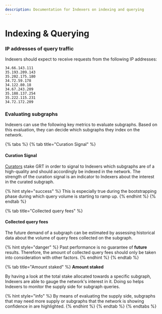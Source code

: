```yaml
---
description: Documentation for Indexers on indexing and querying
---
```


# Indexing & Querying

### IP addresses of query traffic

Indexers should expect to receive requests from the following IP addresses:

```text
34.66.143.111
35.193.209.143
35.202.175.180
34.72.59.178
34.122.80.18
34.67.243.209
35.188.137.254
35.222.115.231
34.72.172.209
```

### Evaluating subgraphs

Indexers can use the following key metrics to evaluate subgraphs. Based on this evaluation, they can decide which subgraphs they index on the network.

{% tabs %}
{% tab title="Curation Signal" %}
#### Curation Signal

[Curators](../../curators.md) stake GRT in order to signal to Indexers which subgraphs are of a high-quality and should accordingly be indexed in the network. The strength of the curation signal is an indicator to Indexers about the interest in the curated subgraph. 

{% hint style="success" %}
This is especially true during the bootstrapping phase during which query volume is starting to ramp up.
{% endhint %}
{% endtab %}

{% tab title="Collected query fees" %}
#### Collected query fees

The future demand of a subgraph can be estimated by assessing historical data about the volume of query fees collected on the subgraph.

{% hint style="danger" %}
Past performance is no guarantee of **future** results. Therefore, the amount of collected query fees should only be taken into consideration with other factors.
{% endhint %}
{% endtab %}

{% tab title="Amount staked" %}
**Amount staked**

By having a look at the total stake allocated towards a specific subgraph, Indexers are able to gauge the network's interest in it. Doing so helps Indexers to monitor the supply side for subgraph queries. 

{% hint style="info" %}
By means of evaluating the supply side, subgraphs that may need more supply or subgraphs that the network is showing confidence in are highlighted. 
{% endhint %}
{% endtab %}
{% endtabs %}

